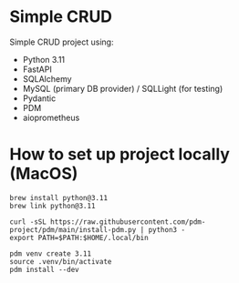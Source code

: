 # Simple CRUD

Simple CRUD project using: 
* Python 3.11 
* FastAPI
* SQLAlchemy
* MySQL (primary DB provider) / SQLLight (for testing) 
* Pydantic 
* PDM
* aioprometheus

# How to set up project locally (MacOS)

```
brew install python@3.11
brew link python@3.11

curl -sSL https://raw.githubusercontent.com/pdm-project/pdm/main/install-pdm.py | python3 -
export PATH=$PATH:$HOME/.local/bin

pdm venv create 3.11
source .venv/bin/activate
pdm install --dev
```
